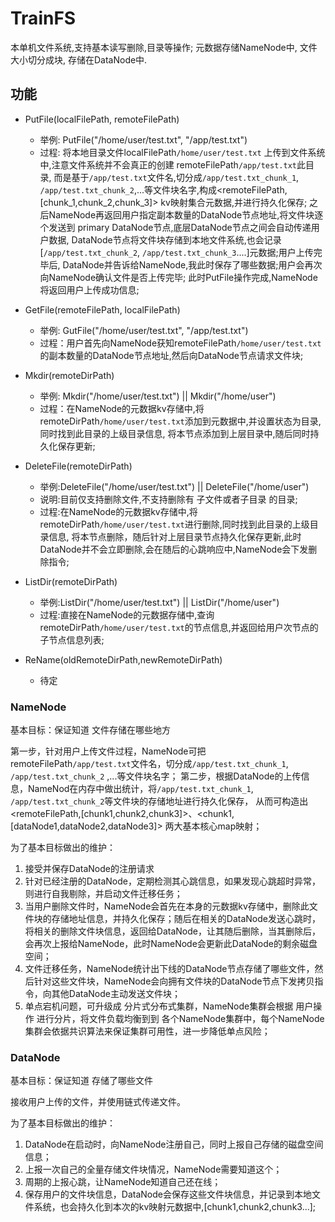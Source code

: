 # TrainFS

本单机文件系统,支持基本读写删除,目录等操作; 元数据存储NameNode中, 文件大小切分成块, 存储在DataNode中.

## 功能

- PutFile(localFilePath, remoteFilePath)
    - 举例: PutFile("/home/user/test.txt", "/app/test.txt")
    - 过程: 将本地目录文件localFilePath`/home/user/test.txt` 上传到文件系统中,注意文件系统并不会真正的创建 remoteFilePath`/app/test.txt`此目录,
      而是基于`/app/test.txt`文件名,切分成`/app/test.txt_chunk_1`, `/app/test.txt_chunk_2`,...等文件块名字,构成<remoteFilePath,[chunk_1,chunk_2,chunk_3]>
      kv映射集合元数据,并进行持久化保存; 之后NameNode再返回用户指定副本数量的DataNode节点地址,将文件块逐个发送到 primary DataNode节点,底层DataNode节点之间会自动传递用户数据,
      DataNode节点将文件块存储到本地文件系统,也会记录[`/app/test.txt_chunk_2`, `/app/test.txt_chunk_3`....]元数据;用户上传完毕后,
      DataNode并告诉给NameNode,我此时保存了哪些数据;用户会再次向NameNode确认文件是否上传完毕; 此时PutFile操作完成,NameNode将返回用户上传成功信息;

- GetFile(remoteFilePath, localFilePath)
    - 举例: GutFile("/home/user/test.txt", "/app/test.txt")
    - 过程：用户首先向NameNode获知remoteFilePath`/home/user/test.txt`的副本数量的DataNode节点地址,然后向DataNode节点请求文件块;
- Mkdir(remoteDirPath)
    - 举例: Mkdir("/home/user/test.txt") || Mkdir("/home/user")
    - 过程：在NameNode的元数据kv存储中,将remoteDirPath`/home/user/test.txt`添加到元数据中,并设置状态为目录,同时找到此目录的上级目录信息,
      将本节点添加到上层目录中,随后同时持久化保存更新;
- DeleteFile(remoteDirPath)
    - 举例:DeleteFile("/home/user/test.txt") || DeleteFile("/home/user")
    - 说明:目前仅支持删除文件,不支持删除有 子文件或者子目录 的目录;
    - 过程:在NameNode的元数据kv存储中,将remoteDirPath`/home/user/test.txt`进行删除,同时找到此目录的上级目录信息,
      将本节点删除，随后针对上层目录节点持久化保存更新,此时DataNode并不会立即删除,会在随后的心跳响应中,NameNode会下发删除指令;
- ListDir(remoteDirPath)
    - 举例:ListDir("/home/user/test.txt") || ListDir("/home/user")
    - 过程:直接在NameNode的元数据存储中,查询remoteDirPath`/home/user/test.txt`的节点信息,并返回给用户次节点的子节点信息列表;
- ReName(oldRemoteDirPath,newRemoteDirPath)
    - 待定

### NameNode

基本目标：保证知道 文件存储在哪些地方

第一步，针对用户上传文件过程，NameNode可把 remoteFilePath`/app/test.txt`文件名，切分成`/app/test.txt_chunk_1`, `/app/test.txt_chunk_2`
,...等文件块名字； 第二步，根据DataNode的上传信息，NameNod在内存中做出统计，将`/app/test.txt_chunk_1`, `/app/test.txt_chunk_2`等文件块的存储地址进行持久化保存，
从而可构造出 <remoteFilePath,[chunk1,chunk2,chunk3]>、<chunk1,[dataNode1,dataNode2,dataNode3]> 两大基本核心map映射；

为了基本目标做出的维护：

1. 接受并保存DataNode的注册请求
2. 针对已经注册的DataNode，定期检测其心跳信息，如果发现心跳超时异常，则进行自我剔除，并启动文件迁移任务；
3. 当用户删除文件时，NameNode会首先在本身的元数据kv存储中，删除此文件块的存储地址信息，并持久化保存；随后在相关的DataNode发送心跳时，
   将相关的删除文件块信息，返回给DataNode，让其随后删除，当其删除后，会再次上报给NameNode，此时NameNode会更新此DataNode的剩余磁盘空间；
4. 文件迁移任务，NameNode统计出下线的DataNode节点存储了哪些文件，然后针对这些文件块，NameNode会向拥有文件块的DataNode节点下发拷贝指令，向其他DataNode主动发送文件块；
5. 单点宕机问题，可升级成 分片式分布式集群，NameNode集群会根据 用户操作 进行分片，将文件负载均衡到到 各个NameNode集群中，每个NameNode集群会依据共识算法来保证集群可用性，进一步降低单点风险；

### DataNode

基本目标：保证知道 存储了哪些文件

接收用户上传的文件，并使用链式传递文件。

为了基本目标做出的维护：
1. DataNode在启动时，向NameNode注册自己，同时上报自己存储的磁盘空间信息；
2. 上报一次自己的全量存储文件块情况，NameNode需要知道这个；
3. 周期的上报心跳，让NameNode知道自己还在线；
4. 保存用户的文件块信息，DataNode会保存这些文件块信息，并记录到本地文件系统，也会持久化到本次的kv映射元数据中,[chunk1,chunk2,chunk3...];